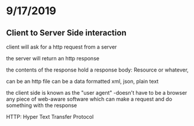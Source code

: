 # 9/17/2019

## Client to Server Side interaction

client will ask for a http request from a server

the server will return an http response

the contents of the response hold a response body:
Resource or whatever,

can be an http file
can be a data formatted xml, json, plain text

the client side is known as the
"user agent"
-doesn't have to be a browser
any piece of web-aware software which can make a request and do something with the response

HTTP: Hyper Text Transfer Protocol

